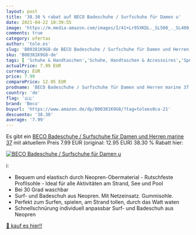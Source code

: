 ```yaml
---
layout: post
title: '38.30 % rabat auf BECO Badeschuhe / Surfschuhe für Damen u'
date: 2021-04-22 10:39:55
image: 'https://m.media-amazon.com/images/I/41+Lr95XKDL._SL500_._SL400_.jpg'
comments: true
category: ofertas
author: 'tole.es'
slug: 'B00381K9G8-de BECO Badeschuhe / Surfschuhe für Damen und Herren marine 37'
sku: 'B00381K9G8-de'
tags: [ 'Schuhe & Handtaschen','Schuhe, Handtaschen & Accessoires','Sport','Sport & Freizeit','Sportausrüstung & -bekleidung','Surfen','Surfschuhe','Wassersport','beco', ]
actualPrice: 7.99 EUR
currency: EUR
price: 7.99
comparePrice: 12.95 EUR
prodname: 'BECO Badeschuhe / Surfschuhe für Damen und Herren marine 37'
country: 'de'
flag: '🇩🇪'
brand: 'Beco'
buyurl: 'https://www.amazon.de/dp/B00381K9G8/?tag=tolees0ca-21'
descuento: '38.30'
average: '7.99'
---
```


Es gibt ein [BECO Badeschuhe / Surfschuhe für Damen und Herren marine 37](https://www.amazon.de/dp/B00381K9G8/?tag=tolees0ca-21) mit aktuellem Preis 7.99 EUR (original: 12.95 EUR) 38.30 % Rabatt hier:

[![BECO Badeschuhe / Surfschuhe für Damen u](https://m.media-amazon.com/images/I/41+Lr95XKDL._SL500_._SL400_.jpg)](https://www.amazon.de/dp/B00381K9G8/?tag=tolees0ca-21)

ℹ️:

- Bequem und elastisch durch Neopren-Obermaterial - Rutschfeste Profilsohle - Ideal für alle Aktivitäten am Strand, See und Pool
- Bei 30 Grad waschbar
- Surf- und Badeschuh aus Neopren. Mit Netzeinsatz. Gummisohle.
- Perfekt zum Surfen, spielen, am Strand tollen, durch das Watt waten
- Schnellschnürung individuell anpassbar Surf- und Badeschuh aus Neopren

[🛒 kauf es hier!!](https://www.amazon.de/dp/B00381K9G8/?tag=tolees0ca-21)
